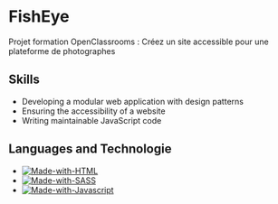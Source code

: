 
# FishEye

Projet formation OpenClassrooms : Créez un site accessible pour une plateforme de photographes

## Skills

   - Developing a modular web application with design patterns
   - Ensuring the accessibility of a website
   - Writing maintainable JavaScript code


## Languages and Technologie

- [![Made-with-HTML](https://img.shields.io/badge/Made%20with-HTML-red)](https://developer.mozilla.org/fr/docs/Web/HTML)
- [![Made-with-SASS](https://img.shields.io/badge/Made%20with-SASS-pink)](https://sass-lang.com/guide)
- [![Made-with-Javascript](https://img.shields.io/badge/Made%20with-Javascript-green)](https://developer.mozilla.org/fr/docs/Web/JavaScript)
